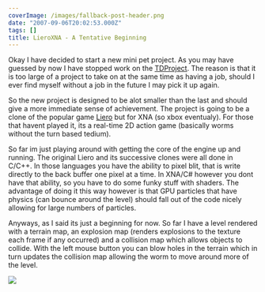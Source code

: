 ```yaml
---
coverImage: /images/fallback-post-header.png
date: "2007-09-06T20:02:53.000Z"
tags: []
title: LieroXNA - A Tentative Beginning
---
```


Okay I have decided to start a new mini pet project. As you may have guessed by now I have stopped work on the [TDProject](https://www.mikecann.co.uk/?p=170). The reason is that it is too large of a project to take on at the same time as having a job, should I ever find myself without a job in the future I may pick it up again.

<!-- more -->

So the new project is designed to be alot smaller than the last and should give a more immediate sense of achievement. The project is going to be a clone of the popular game [Liero](https://en.wikipedia.org/wiki/Liero) but for XNA (so xbox eventualy). For those that havent played it, its a real-time 2D action game (basically worms without the turn based tedium).

So far im just playing around with getting the core of the engine up and running. The original Liero and its successive clones were all done in C/C++. In those languages you have the ability to pixel blit, that is write directly to the back buffer one pixel at a time. In XNA/C# however you dont have that ability, so you have to do some funky stuff with shaders. The advantage of doing it this way however is that GPU particles that have physics (can bounce around the level) should fall out of the code nicely allowing for large numbers of particles.

Anyways, as I said its just a beginning for now. So far I have a level rendered with a terrain map, an explosion map (renders explosions to the texture each frame if any occurred) and a collision map which allows objects to collide. With the left mouse button you can blow holes in the terrain which in turn updates the collision map allowing the worm to move around more of the level.

[![](https://www.mikecann.co.uk/Images/LieroXNA/lieroxna01.jpg)](https://www.mikecann.co.uk/Images/LieroXNA/lieroxna01.jpg)
